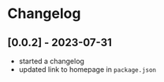 # Changelog

## [0.0.2] - 2023-07-31

- started a changelog
- updated link to homepage in `package.json`
